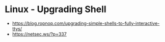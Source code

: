 # Linux - Upgrading Shell

* https://blog.ropnop.com/upgrading-simple-shells-to-fully-interactive-ttys/
* https://netsec.ws/?p=337

